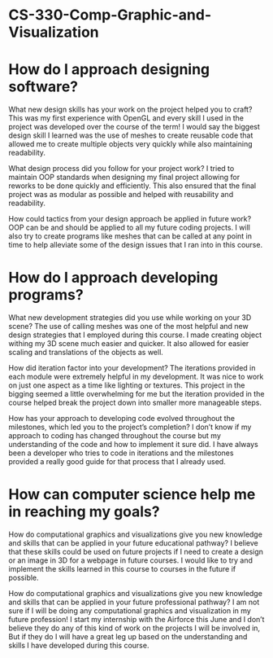 # CS-330-Comp-Graphic-and-Visualization

# How do I approach designing software?
What new design skills has your work on the project helped you to craft?
This was my first experience with OpenGL and every skill I used in the project was developed over the course of the term! I would say the biggest design skill I learned was the use of meshes to create reusable code that allowed me to create multiple objects very quickly while also maintaining readability.

What design process did you follow for your project work?
I tried to maintain OOP standards when designing my final project allowing for reworks to be done quickly and efficiently. This also ensured that the final project was as modular as possible and helped with reusability and readability. 

How could tactics from your design approach be applied in future work?
OOP can be and should be applied to all my future coding projects. I will also try to create programs like meshes that can be called at any point in time to help alleviate some of the design issues that I ran into in this course.

# How do I approach developing programs?
What new development strategies did you use while working on your 3D scene?
The use of calling meshes was one of the most helpful and new design strategies that I employed during this course. I made creating object withing my 3D scene much easier and quicker. It also allowed for easier scaling and translations of the objects as well. 

How did iteration factor into your development?
The iterations provided in each module were extremely helpful in my development. It was nice to work on just one aspect as a time like lighting or textures. This project in the bigging seemed a little overwhelming for me but the iteration provided in the course helped break the project down into smaller more manageable steps. 

How has your approach to developing code evolved throughout the milestones, which led you to the project’s completion?
I don’t know if my approach to coding has changed throughout the course but my understanding of the code and how to implement it sure did. I have always been a developer who tries to code in iterations and the milestones provided a really good guide for that process that I already used. 

# How can computer science help me in reaching my goals?
How do computational graphics and visualizations give you new knowledge and skills that can be applied in your future educational pathway?
I believe that these skills could be used on future projects if I need to create a design or an image in 3D for a webpage in future courses. I would like to try and implement the skills learned in this course to courses in the future if possible.

How do computational graphics and visualizations give you new knowledge and skills that can be applied in your future professional pathway?
I am not sure if I will be doing any computational graphics and visualization in my future profession! I start my internship with the Airforce this June and I don’t believe they do any of this kind of work on the projects I will be involved in, But if they do I will have a great leg up based on the understanding and skills I have developed during this course.
